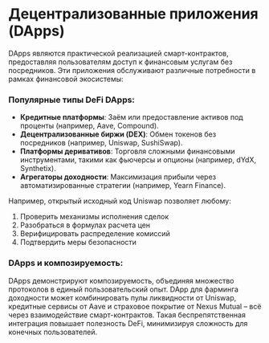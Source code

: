 # Децентрализованные приложения (DApps)

DApps являются практической реализацией смарт-контрактов, предоставляя пользователям доступ к финансовым услугам без посредников. Эти приложения обслуживают различные потребности в рамках финансовой экосистемы:

### **Популярные типы DeFi DApps**:

- **Кредитные платформы**: Заём или предоставление активов под проценты (например, Aave, Compound).
- **Децентрализованные биржи (DEX)**: Обмен токенов без посредников (например, Uniswap, SushiSwap).
- **Платформы деривативов**: Торговля сложными финансовыми инструментами, такими как фьючерсы и опционы (например, dYdX, Synthetix).
- **Агрегаторы доходности**: Максимизация прибыли через автоматизированные стратегии (например, Yearn Finance).

Например, открытый исходный код Uniswap позволяет любому:

1. Проверить механизмы исполнения сделок
2. Разобраться в формулах расчета цен
3. Верифицировать распределение комиссий
4. Подтвердить меры безопасности

### **DApps и композируемость**:

DApps демонстрируют композируемость, объединяя множество протоколов в единый пользовательский опыт. DApp для фарминга доходности может комбинировать пулы ликвидности от Uniswap, кредитные сервисы от Aave и страховое покрытие от Nexus Mutual – всё через взаимодействие смарт-контрактов. Такая беспрепятственная интеграция повышает полезность DeFi, минимизируя сложность для конечных пользователей.